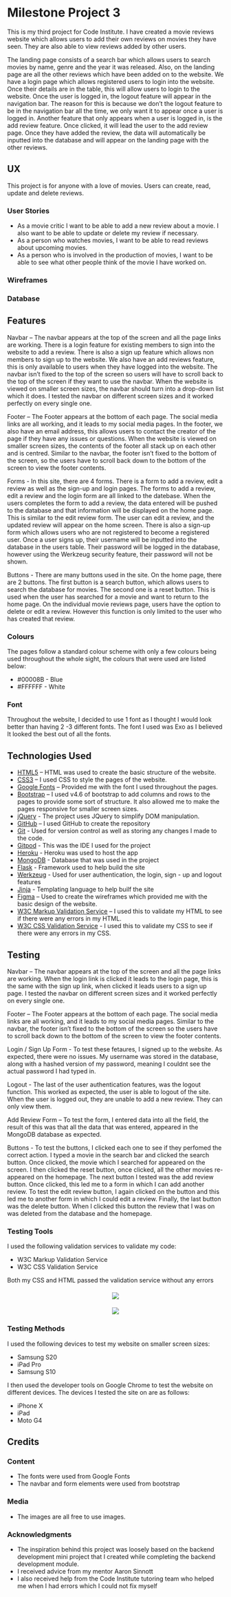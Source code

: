 # Milestone Project 3

This is my third project for Code Institute. I have created a movie reviews website which allows users to add their own reviews on movies they have seen. They are also able to view reviews added by other users.

The landing page consists of a search bar which allows users to search movies by name, genre and the year it was released. Also, on the landing page are all the other reviews which have been added on to the website. We have a login page which allows registered users to login into the website. Once their details are in the table, this will allow users to login to the website. Once the user is logged in, the logout feature will appear in the navigation bar. The reason for this is because we don’t the logout feature to be in the navigation bar all the time, we only want it to appear once a user is logged in. Another feature that only appears when a user is logged in, is the add review feature. Once clicked, it will lead the user to the add review page. Once they have added the review, the data will automatically be inputted into the database and will appear on the landing page with the other reviews.

## UX

This project is for anyone with a love of movies. Users can create, read, update and delete reviews.

### User Stories

* As a movie critic I want to be able to add a new review about a movie. I also want to be able to update or delete my review if necessary. 
* As a person who watches movies, I want to be able to read reviews about upcoming movies.  
* As a person who is involved in the production of movies, I want to be able to see what other people think of the movie I have worked on. 

### Wireframes

### Database



## Features 

Navbar – The navbar appears at the top of the screen and all the page links are working. There is a login feature for existing members to sign into the website to add a review. There is also a sign up feature which allows non members to sign up to the website. We also have an add reviews feature, this is only available to users when they have logged into the website. The navbar isn’t fixed to the top of the screen so users will have to scroll back to the top of the screen if they want to use the navbar. When the website is viewed on smaller screen sizes, the navbar should turn into a drop-down list which it does. I tested the navbar on different screen sizes and it worked perfectly on every single one. 

Footer – The Footer appears at the bottom of each page. The social media links are all working, and it leads to my social media pages. In the footer, we also have an email address, this allows users to contact the creator of the page if they have any issues or questions. When the website is viewed on smaller screen sizes, the contents of the footer all stack up on each other and is centred. Similar to the navbar, the footer isn’t fixed to the bottom of the screen, so the users have to scroll back down to the bottom of the screen to view the footer contents. 

Forms - In this site, there are 4 forms. There is a form to add a review, edit a review as well as the sign-up and login pages. The forms to add a review, edit a review and the login form are all linked to the datebase. When the users completes the form to add a review, the data entered will be pushed to the database and that information will be displayed on the home page. This is similar to the edit review form. The user can edit a review, and the updated review will appear on the home screen. There is also a sign-up form which allows users who are not registered to become a registered user. Once a user signs up, their username will be inputted into the database in the users table. Their password will be logged in the database, however using the Werkzeug security feature, their password will not be shown.

Buttons - There are many buttons used in the site. On the home page, there are 2 buttons. The first button is a search button, which allows users to search the database for movies. The second one is a reset button. This is used when the user has searched for a movie and want to return to the home page. On the individual movie reviews page, users have the option to delete or edit a review. However this function is only limited to the user who has created that review.


### Colours

The pages follow a standard colour scheme with only a few colours being used throughout the whole sight, the colours that were used are listed below:
* #00008B - Blue
* #FFFFFF - White

### Font

Throughout the website, I decided to use 1 font as I thought I would look better than having 2 -3 different fonts. The font I used was Exo as I believed It looked the best out of all the fonts. 

## Technologies Used

* [HTML5](https://en.wikipedia.org/wiki/HTML5) – HTML was used to create the basic structure of the website.
* [CSS3](https://en.wikipedia.org/wiki/CSS) – I used CSS to style the pages of the website.
* [Google Fonts](https://fonts.google.com/) – Provided me with the font I used throughout the pages.
* [Bootstrap](https://getbootstrap.com/) – I used v4.6 of bootstrap to add columns and rows to the pages to provide some sort of structure. It also allowed me to make the pages responsive  for smaller screen sizes. 
* [jQuery](https://jquery.com/) - The project uses JQuery to simplify DOM manipulation.
* [GitHub](https://github.com/) – I used GitHub to create the repository
* [Git](https://en.wikipedia.org/wiki/Git) -  Used for version control as well as storing any changes I made to the code. 
* [Gitpod](https://www.gitpod.io/) -  This was the IDE I used for the project
* [Heroku](https://www.heroku.com/) - Heroku was used to host the app
* [MongoDB](https://www.mongodb.com/) - Database that was used in the project
* [Flask](https://flask.palletsprojects.com/en/1.1.x/) - Framework used to help build the site
* [Werkzeug](https://werkzeug.palletsprojects.com/en/1.0.x/) - Used for user authentication, the login, sign - up and logout features
* [Jinja](https://jinja.palletsprojects.com/en/2.11.x/) - Templating language to help builf the site
* [Figma](https://www.figma.com/) – Used to create the wireframes which provided me with the basic design of the website. 
* [W3C Markup Validation Service](https://validator.w3.org/) – I used this to validate my HTML to see if there were any errors in my HTML. 
* [W3C CSS Validation Service](https://jigsaw.w3.org/css-validator/) - I used this to validate my CSS to see if there were any errors in my CSS.

## Testing 

Navbar – The navbar appears at the top of the screen and all the page links are working. When the login link is clicked it leads to the login page, this is the same with the sign up link, when clicked it leads users to a sign up page. I tested the navbar on different screen sizes and it worked perfectly on every single one. 

Footer – The Footer appears at the bottom of each page. The social media links are all working, and it leads to my social media pages. Similar to the navbar, the footer isn’t fixed to the bottom of the screen so the users have to scroll back down to the bottom of the screen to view the footer contents.

Login / Sign Up Form - To test these fetaures, I signed up to the website. As expected, there were no issues. My username was stored in the database, along with a hashed version of my password, meaning I couldnt see the actual password I had typed in. 

Logout - The last of the user authentication features, was the logout function. This worked as expected, the user is able to logout of the site. When the user is logged out, they are unable to add a new review. They can only view them. 

Add Review Form – To test the form, I entered data into all the field, the result of this was that all the data that was entered, appeared in the MongoDB database as expected. 

Buttons - To test the buttons, I clicked each one to see if they perfomed the correct action. I typed a movie in the search bar and clicked the search button. Once clicked, the movie which I searched for appeared on the screen. I then clicked the reset button, once clicked, all the other movies re-appeared on the homepage. The next button I tested was the add review button. Once clicked, this led me to a form in which I can add another review. To test the edit review button, I again clicked on the button and this led me to another form in which I could edit a review. Finally, the last button was the delete button. When I clicked this button the review that I was on was deleted from the database and the homepage. 


### Testing Tools 

I used the following validation services to validate my code:

* W3C Markup Validation Service 
* W3C CSS Validation Service

Both my CSS and HTML passed the validation service without any errors

<h4 align="center"><img src="documentation/CSSValidator.JPG"></h4>
<h4 align="center"><img src="documentation/HTMLValidator.JPG"></h4>

### Testing Methods 

I used the following devices to test my website on smaller screen sizes:

* Samsung S20
* iPad Pro
* Samsung S10

I then used the developer tools on Google Chrome to test the website on different devices. The devices I tested the site on are as follows:

* iPhone X
* iPad
* Moto G4

## Credits

### Content 

* The fonts were used from Google Fonts
* The navbar and form elements were used from bootstrap

### Media

* The images are all free to use images. 

### Acknowledgments 

* The inspiration behind this project was loosely based on the backend development mini project that I created while completing the backend development module.
* I received advice from my mentor Aaron Sinnott
* I also received help from the Code Institute tutoring team who helped me when I had errors which I could not fix myself
